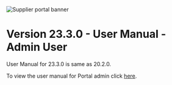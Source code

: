 ![Supplier portal banner](../../../../images/banner-supplier-portal.jpg)


# Version 23.3.0 - User Manual - Admin User

User Manual for 23.3.0 is same as 20.2.0. 

To view the user manual for Portal admin click [here](https://github.com/leanswift/leanswift.github.io/blob/master/supplierportal/src/pages/20.2.0/usermanual-supplierportal-admin.md).
